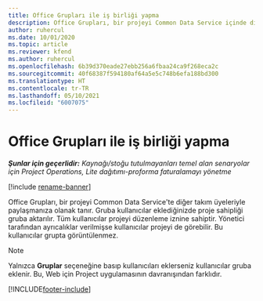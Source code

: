 ```yaml
---
title: Office Grupları ile iş birliği yapma
description: Office Grupları, bir projeyi Common Data Service içinde diğer takım üyeleriyle paylaşmanıza olanak tanır.
author: ruhercul
ms.date: 10/01/2020
ms.topic: article
ms.reviewer: kfend
ms.author: ruhercul
ms.openlocfilehash: 6b39d370eade27ebb256a6fbaa24ca9f268eca2c
ms.sourcegitcommit: 40f68387f594180af64a5e5c748b6efa188bd300
ms.translationtype: HT
ms.contentlocale: tr-TR
ms.lasthandoff: 05/10/2021
ms.locfileid: "6007075"
---
```

# <a name="collaboration-with-office-groups"></a>Office Grupları ile iş birliği yapma

_**Şunlar için geçerlidir:** Kaynağı/stoğu tutulmayanları temel alan senaryolar için Project Operations, Lite dağıtımı-proforma faturalamayı yönetme_

[!include [rename-banner](~/includes/cc-data-platform-banner.md)]

Office Grupları, bir projeyi Common Data Service'te diğer takım üyeleriyle paylaşmanıza olanak tanır. Gruba kullanıcılar eklediğinizde proje sahipliği gruba aktarılır. Tüm kullanıcılar projeyi düzenleme iznine sahiptir. Yönetici tarafından ayrıcalıklar verilmişse kullanıcılar projeyi de görebilir. Bu kullanıcılar grupta görüntülenmez.

> [!NOTE] 
> Yalnızca **Gruplar** seçeneğine basıp kullanıcıları eklerseniz kullanıcılar gruba eklenir. Bu, Web için Project uygulamasının davranışından farklıdır. 



[!INCLUDE[footer-include](../includes/footer-banner.md)]